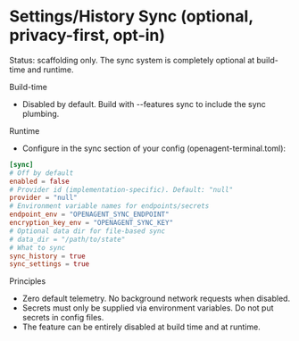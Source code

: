 # Settings/History Sync (optional, privacy-first, opt-in)

Status: scaffolding only. The sync system is completely optional at build-time and runtime.

Build-time
- Disabled by default. Build with --features sync to include the sync plumbing.

Runtime
- Configure in the sync section of your config (openagent-terminal.toml):

```toml path=null start=null
[sync]
# Off by default
enabled = false
# Provider id (implementation-specific). Default: "null"
provider = "null"
# Environment variable names for endpoints/secrets
endpoint_env = "OPENAGENT_SYNC_ENDPOINT"
encryption_key_env = "OPENAGENT_SYNC_KEY"
# Optional data dir for file-based sync
# data_dir = "/path/to/state"
# What to sync
sync_history = true
sync_settings = true
```

Principles
- Zero default telemetry. No background network requests when disabled.
- Secrets must only be supplied via environment variables. Do not put secrets in config files.
- The feature can be entirely disabled at build time and at runtime.

